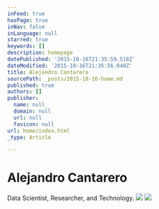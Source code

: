 ```yaml
---
inFeed: true
hasPage: true
inNav: false
inLanguage: null
starred: true
keywords: []
description: homepage
datePublished: '2015-10-16T21:35:59.518Z'
dateModified: '2015-10-16T21:35:56.040Z'
title: Alejandro Cantarero
sourcePath: _posts/2015-10-16-home.md
published: true
authors: []
publisher:
  name: null
  domain: null
  url: null
  favicon: null
url: home/index.html
_type: Article

---
```

# Alejandro Cantarero

Data Scientist, Researcher, and Technology.
![](https://the-grid-user-content.s3-us-west-2.amazonaws.com/a3673436-d214-458b-a1a0-133cad198443.jpg)
![](https://the-grid-user-content.s3-us-west-2.amazonaws.com/64654927-a782-4396-a0fe-0964b04b9d44.jpg)